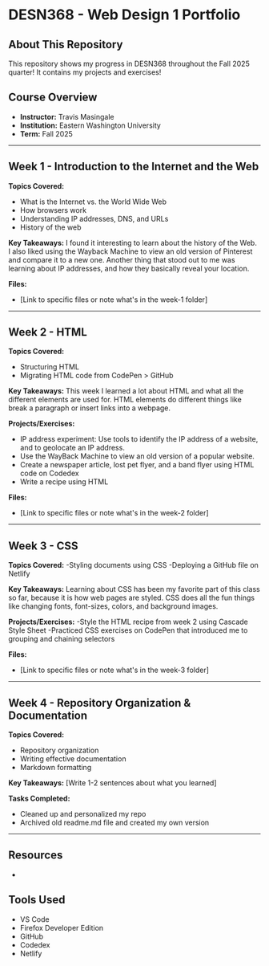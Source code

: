 # DESN368 - Web Design 1 Portfolio

## About This Repository

This repository shows my progress in DESN368 throughout the Fall 2025 quarter! It contains my projects and exercises!

## Course Overview

- **Instructor:** Travis Masingale
- **Institution:** Eastern Washington University
- **Term:** Fall 2025

---

## Week 1 - Introduction to the Internet and the Web

**Topics Covered:**
- What is the Internet vs. the World Wide Web
- How browsers work
- Understanding IP addresses, DNS, and URLs
- History of the web

**Key Takeaways:**
I found it interesting to learn about the history of the Web. I also liked using the Wayback Machine to view an old version of Pinterest and compare it to a new one. Another thing that stood out to me was learning about IP addresses, and how they basically reveal your location.


**Files:**
- [Link to specific files or note what's in the week-1 folder]

---

## Week 2 - HTML

**Topics Covered:**
- Structuring HTML
- Migrating HTML code from CodePen > GitHub


**Key Takeaways:**
This week I learned a lot about HTML and what all the different elements are used for.  HTML elements do different things like break a paragraph or insert links into a webpage.

**Projects/Exercises:**
- IP address experiment: Use tools to identify the IP address of a website, and to geolocate an IP address.
- Use the WayBack Machine to view an old version of a popular website.
- Create a newspaper article, lost pet flyer, and a band flyer using HTML code on Codedex
- Write a recipe using HTML

**Files:**
- [Link to specific files or note what's in the week-2 folder]

---

## Week 3 - CSS

**Topics Covered:**
-Styling documents using CSS
-Deploying a GitHub file on Netlify

**Key Takeaways:**
Learning about CSS has been my favorite part of this class so far, because it is how web pages are styled. CSS does all the fun things like changing fonts, font-sizes, colors, and background images.

**Projects/Exercises:**
-Style the HTML recipe from week 2 using Cascade Style Sheet
-Practiced CSS exercises on CodePen that introduced me to grouping and chaining selectors

**Files:**
- [Link to specific files or note what's in the week-3 folder]

---

## Week 4 - Repository Organization & Documentation

**Topics Covered:**
- Repository organization
- Writing effective documentation
- Markdown formatting

**Key Takeaways:**
[Write 1-2 sentences about what you learned]

**Tasks Completed:**
- Cleaned up and personalized my repo
- Archived old readme.md file and created my own version

---

## Resources

- 

## Tools Used

- VS Code
- Firefox Developer Edition
- GitHub
- Codedex
- Netlify


